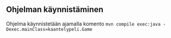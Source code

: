 ## Ohjelman käynnistäminen
Ohjelma käynnistetään ajamalla komento `mvn compile exec:java -Dexec.mainClass=kaantelypeli.Game`

